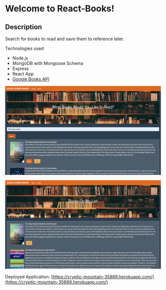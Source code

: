 # Welcome to React-Books!

## Description

Search for books to read and save them to reference later.

Technologies used
* Node.js
* MongoDB with Mongoose Schema
* Express
* React App
* [Google Books API](https://developers.google.com/books)

![Screen Shot](screen-shot-search.png)

![Screen Shot](screen-shot-saved.png)

Deployed Application: [https://cryptic-mountain-35889.herokuapp.com/](https://cryptic-mountain-35889.herokuapp.com/)

